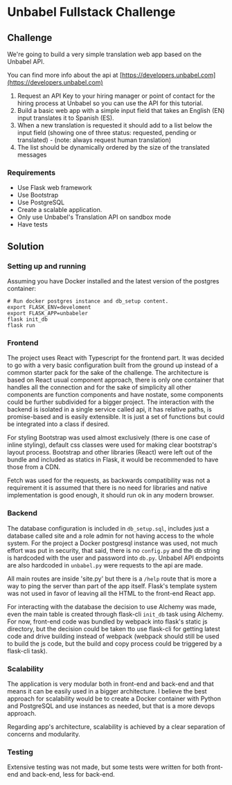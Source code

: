 # Unbabel Fullstack Challenge

## Challenge

We're going to build a very simple translation web app based on the Unbabel API.

You can find more info about the api at [https://developers.unbabel.com](https://developers.unbabel.com)

1) Request an API Key to your hiring manager or point of contact for the hiring process at Unbabel so you can use the API for this tutorial.  
2) Build a basic web app with a simple input field that takes an English (EN) input translates it to Spanish (ES).  
3) When a new translation is requested it should add to a list below the input field (showing one of three status: requested, pending or translated) - (note: always request human translation)   
4) The list should be dynamically ordered by the size of the translated messages   

### Requirements
* Use Flask web framework
* Use Bootstrap
* Use PostgreSQL
* Create a scalable application. 
* Only use Unbabel's Translation API on sandbox mode
* Have tests

## Solution

### Setting up and running

Assuming you have Docker installed and the latest version of the postgres container:

```
# Run docker postgres instance and db_setup content.
export FLASK_ENV=develoment
export FLASK_APP=unbabeler
flask init_db
flask run
```

### Frontend

The project uses React with Typescript for the frontend part. It was decided to go with a very basic configuration built from the ground up instead of a common starter pack for the sake of the challenge.
The architecture is based on React usual component approach, there is only one container that handles all the connection and for the sake of simplicity all other components are function components and have nostate, some components could be further subdivided for a bigger project. The interaction with the backend is isolated in a single service called api, it has relative paths, is promise-based and is easily extensible. It is just a set of functions but could be integrated into a class if desired.

For styling Bootstrap was used almost exclusively (there is one case of inline styling), default css classes were used for making clear bootstrap's layout process. Bootstrap and other libraries (React) were left out of the bundle and included as statics in Flask, it would be recommended to have those from a CDN.

Fetch was used for the requests, as backwards compatibility was not a requirement it is assumed that there is no need for libraries and native implementation is good enough, it should run ok in any modern browser.

### Backend

The database configuration is included in `db_setup.sql`, includes just a database called site and a role admin for not having access to the whole system. For the project a Docker postgresql instance was used, not much effort was put in security, that said, there is no `config.py` and the db string is hardcoded with the user and password into `db.py`. Unbabel API endpoints are also hardcoded in `unbabel.py` were requests to the api are made.

All main routes are inside 'site.py' but there is a `/help` route that is more a way to ping the server than part of the app itself. Flask's template system was not used in favor of leaving all the HTML to the front-end React app.

For interacting with the database the decision to use Alchemy was made, even the main table is created through flask-cli `init_db` task using Alchemy. For now, front-end code was bundled by webpack into flask's static js directory, but the decision could be taken tto use flask-cli for getting latest code and drive building instead of webpack (webpack should still be used to build the js code, but the build and copy process could be triggered by a flask-cli task).

### Scalability

The application is very modular both in front-end and back-end and that means it can be easily used in a bigger architecture. I believe the best approach for scalability would be to create a Docker container with Python and PostgreSQL and use instances as needed, but that is a more devops approach.

Regarding app's architecture, scalability is achieved by a clear separation of concerns and modularity.

### Testing

Extensive testing was not made, but some tests were written for both front-end and back-end, less for back-end.
